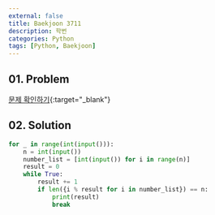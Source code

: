 ```yaml
---
external: false
title: Baekjoon 3711
description: 학번
categories: Python
tags: [Python, Baekjoon]
---
```


## 01. Problem

[문제 확인하기](https://www.acmicpc.net/problem/3711){:target="_blank"}

## 02. Solution

```Python
for _ in range(int(input())):
    n = int(input())
    number_list = [int(input()) for i in range(n)]
    result = 0
    while True:
        result += 1
        if len({i % result for i in number_list}) == n:
            print(result)
            break
```
